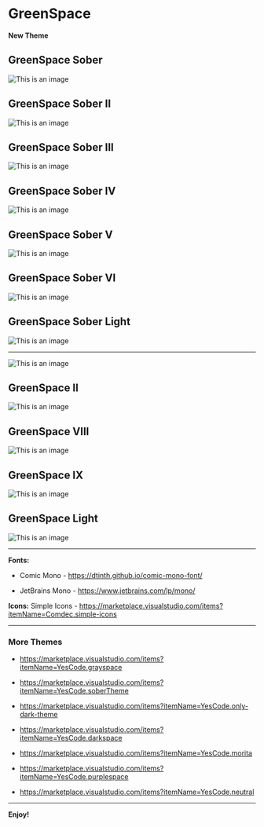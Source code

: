 # GreenSpace

**New Theme**
## GreenSpace Sober
![This is an image](https://github.com/yesomac/greenspace_VSCT/blob/main/img/greenspace_sober.png?raw=true)

## GreenSpace Sober II
![This is an image](https://github.com/yesomac/greenspace_VSCT/blob/main/img/greensober2.png?raw=true)

## GreenSpace Sober III
![This is an image](https://github.com/yesomac/greenspace_VSCT/blob/main/img/greensober3.png?raw=true)

## GreenSpace Sober IV
![This is an image](https://github.com/yesomac/greenspace_VSCT/blob/main/img/greensober4.png?raw=true)

## GreenSpace Sober V
![This is an image](https://github.com/yesomac/greenspace_VSCT/blob/main/img/greensober5.png?raw=true)

## GreenSpace Sober VI
![This is an image](https://github.com/yesomac/greenspace_VSCT/blob/main/img/greensober6.png?raw=true)

## GreenSpace Sober Light
![This is an image](https://github.com/yesomac/greenspace_VSCT/blob/main/img/greensober-li.png?raw=true)

---

![This is an image](https://github.com/yesomac/greenspace_VSCT/blob/main/img/greenspace_1.png?raw=true)

## GreenSpace II
![This is an image](https://github.com/yesomac/greenspace_VSCT/blob/main/img/greenspace_2..png?raw=true)


## GreenSpace VIII
![This is an image](https://github.com/yesomac/greenspace_VSCT/blob/main/img/greenspace_8.png?raw=true)

## GreenSpace IX
![This is an image](https://github.com/yesomac/greenspace_VSCT/blob/main/img/greenspace_9.png?raw=true)

## GreenSpace Light
![This is an image](https://github.com/yesomac/greenspace_VSCT/blob/main/img/greenspace_light_1.png?raw=true)

---
**Fonts:** 

  * Comic Mono - https://dtinth.github.io/comic-mono-font/

  * JetBrains Mono - https://www.jetbrains.com/lp/mono/

**Icons:** Simple Icons - https://marketplace.visualstudio.com/items?itemName=Comdec.simple-icons

---
### More Themes

* https://marketplace.visualstudio.com/items?itemName=YesCode.grayspace

* https://marketplace.visualstudio.com/items?itemName=YesCode.soberTheme

* https://marketplace.visualstudio.com/items?itemName=YesCode.only-dark-theme

* https://marketplace.visualstudio.com/items?itemName=YesCode.darkspace

* https://marketplace.visualstudio.com/items?itemName=YesCode.morita

* https://marketplace.visualstudio.com/items?itemName=YesCode.purplespace

* https://marketplace.visualstudio.com/items?itemName=YesCode.neutral

---
**Enjoy!**
